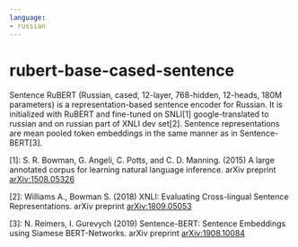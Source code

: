```yaml
---
language:
- russian
---
```


# rubert-base-cased-sentence

Sentence RuBERT \(Russian, cased, 12-layer, 768-hidden, 12-heads, 180M parameters\)
is a representation-based sentence encoder for Russian. It is initialized with RuBERT and fine-tuned on SNLI\[1\]
google-translated to russian and on russian part of XNLI dev set\[2\]. Sentence representations are mean pooled
token embeddings in the same manner as in Sentence-BERT\[3\].


\[1\]: S. R. Bowman, G. Angeli, C. Potts, and C. D. Manning. \(2015\) A large annotated corpus for learning
natural language inference. arXiv preprint [arXiv:1508.05326](https://arxiv.org/abs/1508.05326)

\[2\]: Williams A., Bowman S. \(2018\) XNLI: Evaluating Cross-lingual Sentence Representations.
arXiv preprint [arXiv:1809.05053](https://arxiv.org/abs/1809.05053)

\[3\]: N. Reimers, I. Gurevych \(2019\) Sentence-BERT: Sentence Embeddings using Siamese BERT-Networks.
arXiv preprint [arXiv:1908.10084](https://arxiv.org/abs/1908.10084)
